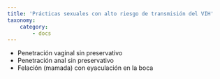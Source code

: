 ```yaml
---
title: 'Prácticas sexuales con alto riesgo de transmisión del VIH'
taxonomy:
    category:
        - docs
---
```


* Penetración vaginal sin preservativo
* Penetración anal sin preservativo
* Felación (mamada) con eyaculación en la boca
